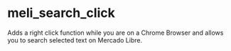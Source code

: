 # meli_search_click
Adds a right click function while you are on a Chrome Browser and allows you to search selected text on Mercado Libre.

